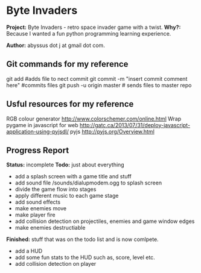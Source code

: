 Byte Invaders
==============

**Project:** Byte Invaders - retro space invader game with a twist.
**Why?:** Because I wanted a fun python programming learning experience.

**Author:** abyssus dot j at gmail dot com.

Git commands for my reference
--------------
git add <filename> #adds file to nect commit
git commit -m "insert commit comment here" #commits files
git push -u origin master # sends files to master repo

Usful resources for my reference
--------------
RGB colour generator http://www.colorschemer.com/online.html
Wrap pygame in javascript for web http://gatc.ca/2013/07/31/deploy-javascript-application-using-pyjsdl/
pyjs http://pyjs.org/Overview.html

Progress Report
--------------
**Status:** incomplete
**Todo:** just about everything
- add a splash screen with a game title and stuff
- add sound file /sounds/dialupmodem.ogg to splash screen
- divide the game flow into stages
- apply different music to each game stage
- add sound effects
- make enemies move
- make player fire
- add collision detection on projectiles, enemies and game window edges
- make enemies destructiable


**Finished:** stuff that was on the todo list and is now comlpete.
- add a HUD
- add some fun stats to the HUD such as, score, level etc.
- add collision detection on player

